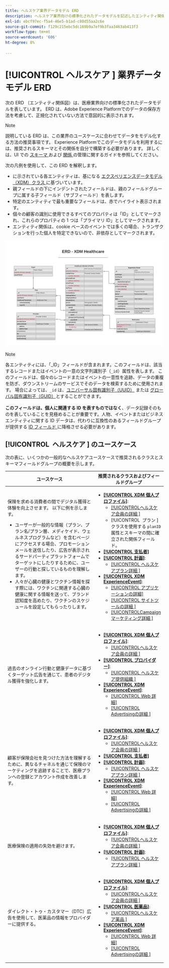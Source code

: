 ```yaml
---
title: ヘルスケア業界データモデル ERD
description: ヘルスケア業界向けの標準化されたデータモデルを記述したエンティティ関係図（ERD）を表示します。 このデータモデルは、Adobe Experience Platformで使用するエクスペリエンスデータモデル（XDM）と互換性があります。
exl-id: ebcf97ec-f5a4-46e5-b1ad-c80d55aa2c6e
source-git-commit: f129c215ebc5dc169b9a7ef9b3faa3463ab413f3
workflow-type: tm+mt
source-wordcount: '606'
ht-degree: 8%

---
```


# [!UICONTROL &#x200B; ヘルスケア &#x200B;] 業界データモデル ERD

次の ERD （エンティティ関係図）は、医療業界向けの標準化されたデータモデルを表しています。 ERD は、Adobe Experience Platformでのデータの保存方法を考慮して、正規化されていない方法で意図的に表示されます。

>[!NOTE]
>
>説明している ERD は、この業界のユースケースに合わせてデータをモデル化する方法の推奨事項です。 Experience Platformでこのデータモデルを利用するには、推奨されるスキーマとその関係を自分で構築する必要があります。 詳しくは、UI での [ スキーマ ](../../ui/resources/schemas.md) および [ 関係 ](../../tutorials/relationship-ui.md) の管理に関するガイドを参照してください。

次の凡例を使用して、この ERD を解釈します。

* に示されている各エンティティは、基になる [ エクスペリエンスデータモデル（XDM）クラス ](../composition.md#class) に基づいています。
* 親フィールドの下にインデントされたフィールドは、親のフィールドグループに属する子フィールド（サブフィールド）を表します。
* 特定のエンティティで最も重要なフィールドは、赤でハイライト表示されます。
* 個々の顧客の識別に使用できるすべてのプロパティは「ID」としてマークされ、これらのプロパティの 1 つは「プライマリ ID」としてマークされます。
* エンティティ関係は、cookie ベースのイベントでは多くの場合、トランザクションを行った個人を特定できないので、非依存としてマークされます。

![ ヘルスケア業界のデータモデルに関する ERD の例 ](../../images/industries/healthcare.png)

>[!NOTE]
>
>各エンティティには、「_ID」フィールドが含まれます。このフィールドは、該当するレコードまたはイベントの一意の文字列識別子（`_id`）属性を表します。 このフィールドは、個々のレコードまたはイベントの一意性を追跡、データの重複を防ぎ、ダウンストリームのサービスでそのデータを検索するために使用されます。 場合によっては、`_id` は、[ユニバーサル固有識別子（UUID）](https://tools.ietf.org/html/rfc4122) または [グローバル固有識別子（GUID）](https://docs.microsoft.com/ja-jp/dotnet/api/system.guid?view=net-5.0)とすることができます。<br><br>**このフィールドは、個人に関連する ID を表すものではなく**、データ記録そのものを表していることを見極めることが重要です。人物、イベントまたはビジネスエンティティに関する ID データは、代わりに互換性のあるフィールドグループが提供する [ID フィールド ](../composition.md#identity) に降格させる必要があります。

## [!UICONTROL &#x200B; ヘルスケア &#x200B;] のユースケース

次の表に、いくつかの一般的なヘルスケアユースケースで推奨されるクラスとスキーマフィールドグループの概要を示します。

| ユースケース | 推奨されるクラスおよびフィールドグループ |
| --- | --- |
| 保険を求める消費者の間でデジタル獲得と体験を向上させます。 以下に例を示します。 <ul><li>ユーザーが一般的な情報（プラン、プラン名/プラン層、メディケイド、ウェルネスプログラムなど）を含むページにアクセスする場合、プロモーションメールを送信したり、広告が表示されるサードパーティプラットフォームでターゲットにしたりするために、ユーザーの行動と探しているものを理解します。</li><li>人々が心臓の健康とワクチン情報を探す際には、ワクチンに関連する心臓の健康に関する情報を送って、ブランド認知度を高めたり、ワクチンのスケジュールを設定してもらったりします。</li></ul> | <ul><li>**[[!UICONTROL XDM 個人プロファイル]](../../classes/individual-profile.md)**:<ul><li>[[!UICONTROL &#x200B; ヘルスケア会員の詳細 &#x200B;]](../../field-groups/profile/healthcare-member-details.md)</li><li>[!UICONTROL &#x200B; プラン &#x200B;] クラスを使用する `planID` 属性とスキーマの間に確立された関係フィールド。</li></ul></li><li>**[[!UICONTROL 支払者]](../../classes/payer.md)**</li><li>**[[!UICONTROL 計画]](../../classes/plan.md)**:<ul><li>[[!UICONTROL &#x200B; ヘルスケアプラン詳細 &#x200B;]](../../field-groups/plan/healthcare-plan-details.md)</li></ul></li><li>**[[!UICONTROL XDM ExperienceEvent]](../../classes/experienceevent.md)**:<ul><li>[[!UICONTROL アプリケーションの詳細]](../../field-groups/event/application-details.md)</li><li>[[!UICONTROL &#x200B; サイトツールの詳細 &#x200B;]](../../field-groups/event/sitetool-details.md)</li><li>[[!UICONTROL &#x200B; Campaign マーケティング詳細 &#x200B;]](../../field-groups/event/campaign-marketing-details.md)</li></ul></li></ul> |
| 過去のオンライン行動と健康データに基づくターゲット広告を通じて、患者のデジタル獲得を強化します。 | <ul><li>**[[!UICONTROL XDM 個人プロファイル]](../../classes/individual-profile.md)**:<ul><li>[[!UICONTROL &#x200B; ヘルスケア会員の詳細 &#x200B;]](../../field-groups/profile/healthcare-member-details.md)</li></ul></li><li>**[[!UICONTROL プロバイダー]](../../classes/provider.md)**:<ul><li>[[!UICONTROL &#x200B; ヘルスケア提供組織 &#x200B;]](../../field-groups/provider/healthcare-provider.md)</li></ul></li><li>**[[!UICONTROL XDM ExperienceEvent]](../../classes/experienceevent.md)**:<ul><li>[[!UICONTROL Web 詳細]](../../field-groups/event/web-details.md)</li><li>[[!UICONTROL Advertisingの詳細 &#x200B;]](../../field-groups/event/advertising-details.md)</li></ul></li></ul> |
| 顧客が保険会社を見つけた方法を理解するために、異なるチャネルを通じて保険のマーケティングを追跡することで、医療プランへの登録とアカウント作成を改善します。 | <ul><li>**[[!UICONTROL XDM 個人プロファイル]](../../classes/individual-profile.md)**:<ul><li>[[!UICONTROL &#x200B; ヘルスケア会員の詳細 &#x200B;]](../../field-groups/profile/healthcare-member-details.md)</li></ul></li><li>**[[!UICONTROL 支払者]](../../classes/payer.md)**</li><li>**[[!UICONTROL 計画]](../../classes/plan.md)**:<ul><li>[[!UICONTROL &#x200B; ヘルスケアプラン詳細 &#x200B;]](../../field-groups/plan/healthcare-plan-details.md)</li></ul></li><li>**[[!UICONTROL XDM ExperienceEvent]](../../classes/experienceevent.md)**:<ul><li>[[!UICONTROL Web 詳細]](../../field-groups/event/web-details.md)</li><li>[[!UICONTROL Advertisingの詳細 &#x200B;]](../../field-groups/event/advertising-details.md)</li></ul></li></ul> |
| 医療保険の適用の失効を避けます。 | <ul><li>**[[!UICONTROL XDM 個人プロファイル]](../../classes/individual-profile.md)**:<ul><li>[[!UICONTROL &#x200B; ヘルスケア会員の詳細 &#x200B;]](../../field-groups/profile/healthcare-member-details.md)</li></ul></li><li>**[[!UICONTROL 計画]](../../classes/plan.md)**:<ul><li>[[!UICONTROL &#x200B; ヘルスケアプラン詳細 &#x200B;]](../../field-groups/plan/healthcare-plan-details.md)</li></ul></li></ul> |
| ダイレクト・トゥ・カスタマー（DTC）広告を使用して、医薬品の情報をプロバイダーに提供する。 | <ul><li>**[[!UICONTROL XDM 個人プロファイル]](../../classes/individual-profile.md)**:<ul><li>[[!UICONTROL &#x200B; ヘルスケア会員の詳細 &#x200B;]](../../field-groups/profile/healthcare-member-details.md)</li></ul></li><li>**[[!UICONTROL 医薬品]](../../classes/medication.md)**:<ul><li>[[!UICONTROL &#x200B; ヘルスケア薬品 &#x200B;]](../../field-groups/medication/healthcare-medication.md)</li></ul></li><li>**[[!UICONTROL XDM ExperienceEvent]](../../classes/experienceevent.md)**:<ul><li>[[!UICONTROL Web 詳細]](../../field-groups/event/web-details.md)</li><li>[[!UICONTROL Advertisingの詳細 &#x200B;]](../../field-groups/event/advertising-details.md)</li></ul></li></ul> |

